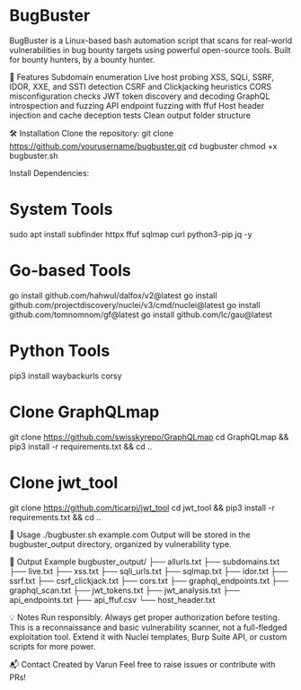# BugBuster
BugBuster is a Linux-based bash automation script that scans for real-world vulnerabilities in bug bounty targets using powerful open-source tools. Built for bounty hunters, by a bounty hunter.

🚀 Features
Subdomain enumeration
Live host probing
XSS, SQLi, SSRF, IDOR, XXE, and SSTI detection
CSRF and Clickjacking heuristics
CORS misconfiguration checks
JWT token discovery and decoding
GraphQL introspection and fuzzing
API endpoint fuzzing with ffuf
Host header injection and cache deception tests
Clean output folder structure

🛠️ Installation
Clone the repository:
git clone https://github.com/yourusername/bugbuster.git
cd bugbuster
chmod +x bugbuster.sh

Install Dependencies:
# System Tools
sudo apt install subfinder httpx ffuf sqlmap curl python3-pip jq -y

# Go-based Tools
go install github.com/hahwul/dalfox/v2@latest
go install github.com/projectdiscovery/nuclei/v3/cmd/nuclei@latest
go install github.com/tomnomnom/gf@latest
go install github.com/lc/gau@latest

# Python Tools
pip3 install waybackurls corsy

# Clone GraphQLmap
git clone https://github.com/swisskyrepo/GraphQLmap
cd GraphQLmap && pip3 install -r requirements.txt && cd ..

# Clone jwt_tool
git clone https://github.com/ticarpi/jwt_tool
cd jwt_tool && pip3 install -r requirements.txt && cd ..

🧪 Usage
./bugbuster.sh example.com
Output will be stored in the bugbuster_output directory, organized by vulnerability type.

📂 Output Example
bugbuster_output/
├── allurls.txt
├── subdomains.txt
├── live.txt
├── xss.txt
├── sqli_urls.txt
├── sqlmap.txt
├── idor.txt
├── ssrf.txt
├── csrf_clickjack.txt
├── cors.txt
├── graphql_endpoints.txt
├── graphql_scan.txt
├── jwt_tokens.txt
├── jwt_analysis.txt
├── api_endpoints.txt
├── api_ffuf.csv
└── host_header.txt

💡 Notes
Run responsibly. Always get proper authorization before testing.
This is a reconnaissance and basic vulnerability scanner, not a full-fledged exploitation tool.
Extend it with Nuclei templates, Burp Suite API, or custom scripts for more power.

📬 Contact
Created by Varun
Feel free to raise issues or contribute with PRs!
